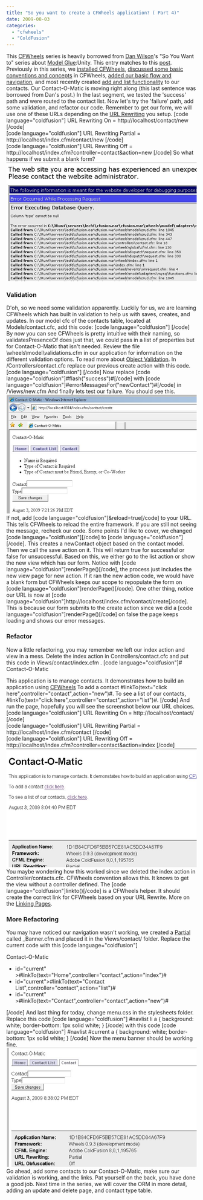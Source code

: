 ```yaml
---
title: "So you want to create a CFWheels application? ( Part 4)"
date: 2009-08-03
categories: 
  - "cfwheels"
  - "ColdFusion"
---
```


This [CFWheels](http://cfwheels.org/) series is heavily borrowed from [Dan Wilson](http://www.nodans.com/)'s "So You Want to" series about [Model Glue](http://www.model-glue.com/):Unity. This entry matches to this [post](http://www.nodans.com/index.cfm/2007/1/22/So-you-want-to-create-a-ModelGlueUnity-application--Part-4-). Previously in this series, we [installed CFWheels](/post.cfm/so-you-want-to-install-cfwheels), [discussed some basic conventions and concepts](/post.cfm/so-you-want-to-create-a-cfwheels-application-part-1) in CFWheels, [added our basic flow and navigation](/post.cfm/so-you-want-to-create-a-cfwheels-application-part-2), and most recently created [add and list functionality](/post.cfm/so-you-want-to-create-a-cfwheels-application-part-3 "add and list our contacts") to our contacts. Our Contact-O-Matic is moving right along (this last sentence was borrowed from Dan's post.) In the last segment, we tested the 'success' path and were routed to the contact list. Now let's try the 'failure' path, add some validation, and refactor our code. Remember to get our form, we will use one of these URLs depending on the [URL Rewriting](http://cfwheels.org/docs/chapter/url-rewriting "URL Rewriting") you setup. \[code language="coldfusion"\] URL Rewriting On = http://localhost/contact/new \[/code\]  
\[code language="coldfusion"\] URL Rewriting Partial = http://localhost/index.cfm/contact/new \[/code\]  
\[code language="coldfusion"\] URL Rewriting Off = http://localhost/index.cfm?controller=contact&action=new \[/code\] So what happens if we submit a blank form? ![](images/cfwheels4_1.jpg)

### Validation

D'oh, so we need some validation apparently. Luckily for us, we are learning CFWheels which has built in validation to help us with saves, creates, and updates. In our model cfc of the contacts table, located at Models/contact.cfc, add this code: \[code language="coldfusion"\] \[/code\] By now you can see CFWheels is pretty intuitive with their naming, so validatesPresenceOf does just that, we could pass in a list of properties but for Contact-O-Matic that isn't needed. Review the file \\wheels\\model\\validations.cfm in our application for information on the different validation options. To read more about [Object Validation](http://www.cfwheels.org/docs/chapter/object-validation "Object Validation"). In /Controllers/contact.cfc replace our previous create action with this code. \[code language="coldfusion"\] \[/code\] Now replace \[code language="coldfusion"\]#flash("success")#\[/code\] with \[code language="coldfusion"\]#errorMessagesFor("newContact")#\[/code\] in /Views/new.cfm And finally lets test our failure. You should see this. ![](images/cfwheels4_2.jpg) If not, add \[code language="coldfusion"\]&reload=true\[/code\] to your URL. This tells CFWheels to reload the entire framework. If you are still not seeing the message, recheck our code. Some points I'd like to cover, we changed \[code language="coldfusion"\]\[/code\] to \[code language="coldfusion"\]\[/code\]. This creates a newContact object based on the contact model. Then we call the save action on it. This will return true for successful or false for unsuccessful. Based on this, we either go to the list action or show the new view which has our form. Notice with \[code language="coldfusion"\]renderPage()\[/code\], the process just includes the new view page for new action. If it ran the new action code, we would have a blank form but CFWheels keeps our scope to repopulate the form on \[code language="coldfusion"\]renderPage()\[/code\]. One other thing, notice our URL is now at \[code language="coldfusion"\]http://localhost/index.cfm/contact/create\[/code\]. This is because our form submits to the create action since we did a \[code language="coldfusion"\]renderPage()\[/code\] on false the page keeps loading and shows our error messages.

### Refactor

Now a little refactoring, you may remember we left our index action and view in a mess. Delete the index action in Controllers/contact.cfc and put this code in Views/contact/index.cfm . \[code language="coldfusion"\]# Contact-O-Matic

This application is to manage contacts. It demonstrates how to build an application using [CFWheels](http://www.cfwheels.org) To add a contact #linkTo(text="click here",controller="contact",action="new")#. To see a list of our contacts, #linkTo(text="click here",controller="contact",action="list")#. \[/code\] And run the page, hopefully you will see the screenshot below our URL choices. \[code language="coldfusion"\] URL Rewriting On = http://localhost/contact/ \[/code\]  
\[code language="coldfusion"\] URL Rewriting Partial = http://localhost/index.cfm/contact \[/code\]  
\[code language="coldfusion"\] URL Rewriting Off = http://localhost/index.cfm?controller=contact&action=index \[/code\] ![](images/cfwheels4_3.jpg) You maybe wondering how this worked since we deleted the index action in Controller/contacts.cfc. CFWheels convention allows this. It knows to get the view without a controller defined. The \[code language="coldfusion"\]linkto()\[/code\] is a CFWheels helper. It should create the correct link for CFWheels based on your URL Rewrite. More on the [Linking Pages](http://cfwheels.org/docs/chapter/linking-pages "Linking Pages").

### More Refactoring

You may have noticed our navigation wasn't working, we created a [Partial](http://cfwheels.org/docs/chapter/partials "Partial") called \_Banner.cfm and placed it in the Views/contact/ folder. Replace the current code with this \[code language="coldfusion"\]

Contact-O-Matic

- id="current" >#linkTo(text="Home",controller="contact",action="index")#
- id="current">#linkTo(text="Contact List",controller="contact",action="list")#
- id="current" >#linkTo(text="Contact",controller="contact",action="new")#

\[/code\] And last thing for today, change menu.css in the stylesheets folder. Replace this code \[code language="coldfusion"\] #navlist li a { background: white; border-bottom: 1px solid white; } \[/code\] with this code \[code language="coldfusion"\] #navlist #current a { background: white; border-bottom: 1px solid white; } \[/code\] Now the menu banner should be working fine. ![](images/cfwheels4_4.jpg) Go ahead, add some contacts to our Contact-O-Matic, make sure our validation is working, and the links. Pat yourself on the back, you have done a good job. Next time in the series, we will cover the ORM in more detail, adding an update and delete page, and contact type table.
